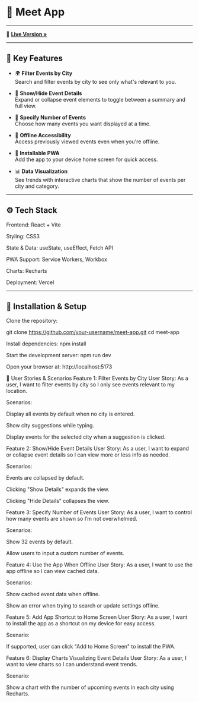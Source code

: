 # 📅 Meet App

---

🔗 **[Live Version »](https://meet-app-rust.vercel.app/)**

---

## 🎯 Key Features

- 🌍 **Filter Events by City**  
  Search and filter events by city to see only what's relevant to you.

- 📖 **Show/Hide Event Details**  
  Expand or collapse event elements to toggle between a summary and full view.

- 🔢 **Specify Number of Events**  
  Choose how many events you want displayed at a time.

- 📡 **Offline Accessibility**  
  Access previously viewed events even when you're offline.

- 📲 **Installable PWA**  
  Add the app to your device home screen for quick access.

- 📊 **Data Visualization**  
  See trends with interactive charts that show the number of events per city and category.

---

## ⚙️ Tech Stack

Frontend: React + Vite

Styling: CSS3

State & Data: useState, useEffect, Fetch API

PWA Support: Service Workers, Workbox

Charts: Recharts

Deployment: Vercel

---

## 🚀 Installation & Setup

Clone the repository:

git clone https://github.com/your-username/meet-app.git
cd meet-app

Install dependencies:
npm install

Start the development server:
npm run dev

Open your browser at:
http://localhost:5173

👤 User Stories & Scenarios
Feature 1: Filter Events by City
User Story:
As a user, I want to filter events by city so I only see events relevant to my location.

Scenarios:

Display all events by default when no city is entered.

Show city suggestions while typing.

Display events for the selected city when a suggestion is clicked.

Feature 2: Show/Hide Event Details
User Story:
As a user, I want to expand or collapse event details so I can view more or less info as needed.

Scenarios:

Events are collapsed by default.

Clicking "Show Details" expands the view.

Clicking "Hide Details" collapses the view.

Feature 3: Specify Number of Events
User Story:
As a user, I want to control how many events are shown so I’m not overwhelmed.

Scenarios:

Show 32 events by default.

Allow users to input a custom number of events.

Feature 4: Use the App When Offline
User Story:
As a user, I want to use the app offline so I can view cached data.

Scenarios:

Show cached event data when offline.

Show an error when trying to search or update settings offline.

Feature 5: Add App Shortcut to Home Screen
User Story:
As a user, I want to install the app as a shortcut on my device for easy access.

Scenario:

If supported, user can click "Add to Home Screen" to install the PWA.

Feature 6: Display Charts Visualizing Event Details
User Story:
As a user, I want to view charts so I can understand event trends.

Scenario:

Show a chart with the number of upcoming events in each city using Recharts.

